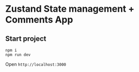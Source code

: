 # Zustand State management + Comments App

## Start project
```
npm i
npm run dev
```
Open `http://localhost:3000`
